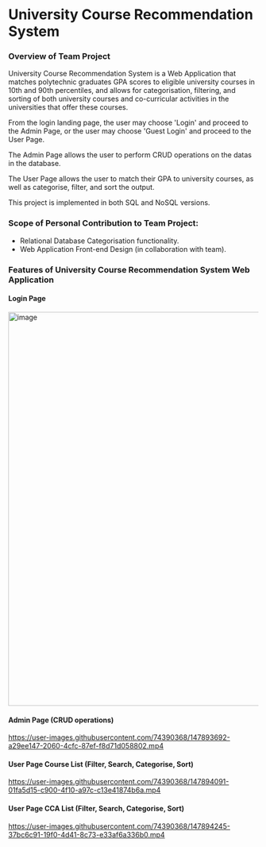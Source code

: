 # University Course Recommendation System

### Overview of Team Project
University Course Recommendation System is a Web Application that matches polytechnic graduates GPA scores to eligible university courses in 10th and 90th percentiles, and allows for categorisation, filtering, and sorting of both university courses and co-curricular activities in the universities that offer these courses.

From the login landing page, the user may choose 'Login' and proceed to the Admin Page, or the user may choose 'Guest Login' and proceed to the User Page.

The Admin Page allows the user to perform CRUD operations on the datas in the database.

The User Page allows the user to match their GPA to university courses, as well as categorise, filter, and sort the output.

This project is implemented in both SQL and NoSQL versions.

### Scope of Personal Contribution to Team Project:
- Relational Database Categorisation functionality.
- Web Application Front-end Design (in collaboration with team).

### Features of University Course Recommendation System Web Application

#### Login Page
<img width="793" alt="image" src="https://user-images.githubusercontent.com/74390368/147893469-64fb5afb-317e-4d41-a211-e56bb4155efa.png">

#### Admin Page (CRUD operations)
https://user-images.githubusercontent.com/74390368/147893692-a29ee147-2060-4cfc-87ef-f8d71d058802.mp4

#### User Page Course List (Filter, Search, Categorise, Sort)
https://user-images.githubusercontent.com/74390368/147894091-01fa5d15-c900-4f10-a97c-c13e41874b6a.mp4

#### User Page CCA List (Filter, Search, Categorise, Sort)
https://user-images.githubusercontent.com/74390368/147894245-37bc6c91-19f0-4d41-8c73-e33af6a336b0.mp4


